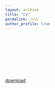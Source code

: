 ```yaml
---
layout: archive
title: "CV"
permalink: /cv/
author_profile: true
---
```

[download](SaraMoshtari_Resume_Sep2021.pdf)
<object data="cv.pdf" type="application/pdf" width="700px" height="700px">
    <embed src="cv.pdf">
    </embed>
</object>

